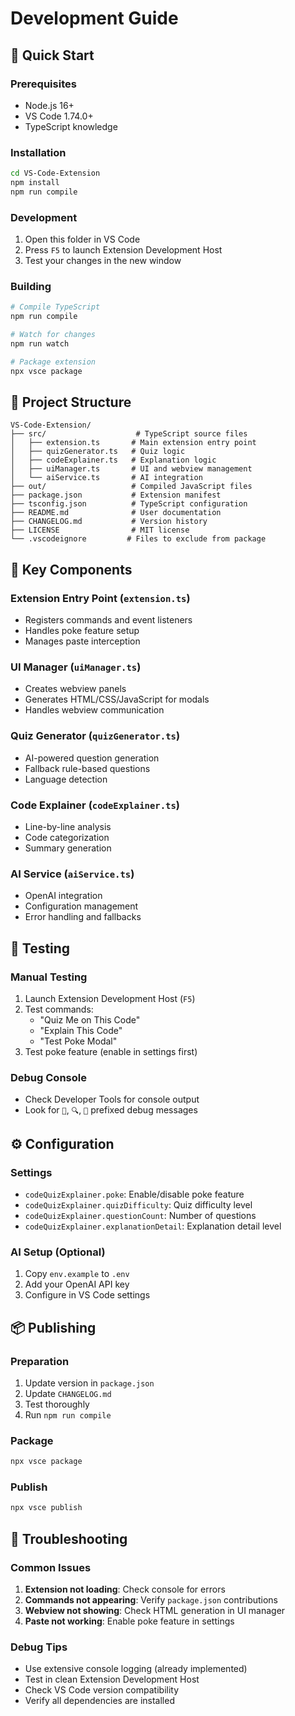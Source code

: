 # Development Guide

## 🚀 Quick Start

### Prerequisites
- Node.js 16+ 
- VS Code 1.74.0+
- TypeScript knowledge

### Installation
```bash
cd VS-Code-Extension
npm install
npm run compile
```

### Development
1. Open this folder in VS Code
2. Press `F5` to launch Extension Development Host
3. Test your changes in the new window

### Building
```bash
# Compile TypeScript
npm run compile

# Watch for changes
npm run watch

# Package extension
npx vsce package
```

## 📁 Project Structure

```
VS-Code-Extension/
├── src/                    # TypeScript source files
│   ├── extension.ts       # Main extension entry point
│   ├── quizGenerator.ts   # Quiz logic
│   ├── codeExplainer.ts   # Explanation logic
│   ├── uiManager.ts       # UI and webview management
│   └── aiService.ts       # AI integration
├── out/                   # Compiled JavaScript files
├── package.json           # Extension manifest
├── tsconfig.json          # TypeScript configuration
├── README.md              # User documentation
├── CHANGELOG.md           # Version history
├── LICENSE                # MIT license
└── .vscodeignore         # Files to exclude from package
```

## 🔧 Key Components

### Extension Entry Point (`extension.ts`)
- Registers commands and event listeners
- Handles poke feature setup
- Manages paste interception

### UI Manager (`uiManager.ts`)
- Creates webview panels
- Generates HTML/CSS/JavaScript for modals
- Handles webview communication

### Quiz Generator (`quizGenerator.ts`)
- AI-powered question generation
- Fallback rule-based questions
- Language detection

### Code Explainer (`codeExplainer.ts`)
- Line-by-line analysis
- Code categorization
- Summary generation

### AI Service (`aiService.ts`)
- OpenAI integration
- Configuration management
- Error handling and fallbacks

## 🧪 Testing

### Manual Testing
1. Launch Extension Development Host (`F5`)
2. Test commands:
   - "Quiz Me on This Code"
   - "Explain This Code"
   - "Test Poke Modal"
3. Test poke feature (enable in settings first)

### Debug Console
- Check Developer Tools for console output
- Look for `🚀`, `🔍`, `🔴` prefixed debug messages

## ⚙️ Configuration

### Settings
- `codeQuizExplainer.poke`: Enable/disable poke feature
- `codeQuizExplainer.quizDifficulty`: Quiz difficulty level
- `codeQuizExplainer.questionCount`: Number of questions
- `codeQuizExplainer.explanationDetail`: Explanation detail level

### AI Setup (Optional)
1. Copy `env.example` to `.env`
2. Add your OpenAI API key
3. Configure in VS Code settings

## 📦 Publishing

### Preparation
1. Update version in `package.json`
2. Update `CHANGELOG.md`
3. Test thoroughly
4. Run `npm run compile`

### Package
```bash
npx vsce package
```

### Publish
```bash
npx vsce publish
```

## 🐛 Troubleshooting

### Common Issues
1. **Extension not loading**: Check console for errors
2. **Commands not appearing**: Verify `package.json` contributions
3. **Webview not showing**: Check HTML generation in UI manager
4. **Paste not working**: Enable poke feature in settings

### Debug Tips
- Use extensive console logging (already implemented)
- Test in clean Extension Development Host
- Check VS Code version compatibility
- Verify all dependencies are installed
